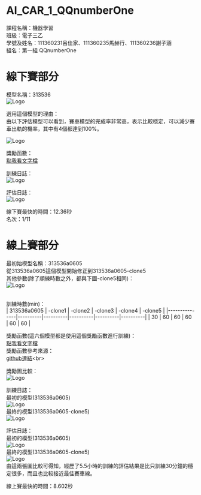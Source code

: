 # AI_CAR_1_QQnumberOne
課程名稱：機器學習<br>
班級：電子三乙<br>
學號及姓名：111360231呂佳家、111360235馬赫行、111360236謝子涵<br>
組名：第一組 QQnumberOne<br>


# 線下賽部分
模型名稱：313536<br>
![Logo](image/313536_1.png)<br>

選用這個模型的理由：<br>
由以下評估模型可以看到，賽車模型的完成率非常高，表示比較穩定，可以減少賽車出軌的機率，其中有4個都達到100%。<br>

![Logo](image/313536_2.png)<br>

獎勵函數：<br>
[點我看文字檔](reward%20funtion/313536.txt)<br>

訓練日誌：<br>
![Logo](image/313536_3.png)<br>

評估日誌：<br>
![Logo](image/313536_4.png)<br>

線下賽最快的時間：12.36秒<br>
名次：1/11<br>


# 線上賽部分
最初始模型名稱：313536a0605<br>
從313536a0605這個模型開始修正到313536a0605-clone5<br>
其他參數(除了順練時數之外，都與下圖-clone5相同)：<br>
![Logo](image/313536_5.png)<br>

<br>
訓練時數(min)：<br>
| 313536a0605 | -clone1 | -clone2 | -clone3 | -clone4 | -clone5 |
|---------------|----------|----------|----------|----------|----------|
| 30 | 60 | 60 | 60 | 60 | 60 |

<br>

獎勵函數(這六個模型都是使用這個獎勵函數進行訓練)：<br>
[點我看文字檔](reward%20funtion/313536a0605.txt)<br>
獎勵函數參考來源：<br>
[github連結](https://github.com/yang0369/AWS_DeepRacer/blob/main/reward_function(1.5).py)<br>

獎勵圖比較：<br>
![Logo](image/313536_6.jpg)<br>

訓練日誌：<br>
最初的模型(313536a0605)<br>
![Logo](image/313536_7.png)<br>
最終的模型(313536a0605-clone5)<br>
![Logo](image/313536_9.png)<br>

評估日誌：<br>
最初的模型(313536a0605)<br>
![Logo](image/313536_8.png)<br>
最終的模型(313536a0605-clone5)<br>
![Logo](image/313536_10.png)<br>
由這兩張圖比較可得知，經歷了5.5小時的訓練的評估結果是比只訓練30分鐘的穩定很多，而且也比較接近最佳賽車線。<br>

線上賽最快的時間：8.602秒<br>


